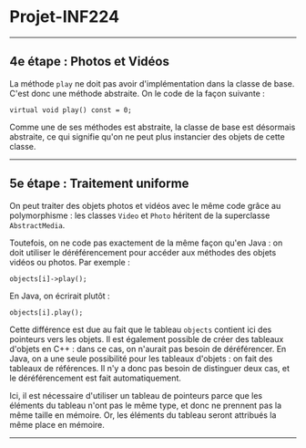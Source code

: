 # Projet-INF224

---

## 4e étape : Photos et Vidéos

La méthode `play` ne doit pas avoir d'implémentation dans la classe de base. C'est donc une méthode abstraite. On le code de la façon suivante :

`virtual void play() const = 0;`

Comme une de ses méthodes est abstraite, la classe de base est désormais abstraite, ce qui signifie qu'on ne peut plus instancier des objets de cette classe.

---

## 5e étape : Traitement uniforme

On peut traiter des objets photos et vidéos avec le même code grâce au polymorphisme : les classes `Video` et `Photo` héritent de la superclasse `AbstractMedia`.

Toutefois, on ne code pas exactement de la même façon qu'en Java : on doit utiliser le déréférencement pour accéder aux méthodes des objets vidéos ou photos. Par exemple :

`objects[i]->play();`

En Java, on écrirait plutôt :

`objects[i].play();`

Cette différence est due au fait que le tableau `objects` contient ici des pointeurs vers les objets. Il est également possible de créer des tableaux d'objets en C++ : dans ce cas, on n'aurait pas besoin de déréférencer. En Java, on a une seule possibilité pour les tableaux d'objets : on fait des tableaux de références. Il n'y a donc pas besoin de distinguer deux cas, et le déréférencement est fait automatiquement.

Ici, il est nécessaire d'utiliser un tableau de pointeurs parce que les éléments du tableau n'ont pas le même type, et donc ne prennent pas la même taille en mémoire. Or, les éléments du tableau seront attribués la même place en mémoire.

---

